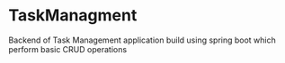 # TaskManagment
Backend of Task Management application  build using spring boot which perform basic  CRUD  operations 
